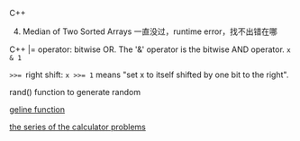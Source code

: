 C++

4.	Median of Two Sorted Arrays    一直没过，runtime error，找不出错在哪

C++ |= operator: bitwise OR.
The '&' operator is the bitwise AND operator. ```x & 1```


```>>= ```right shift: ```x >>= 1``` means "set x to itself shifted by one bit to the right".

rand() function to generate random 

[geline function](https://www.geeksforgeeks.org/getline-string-c/)

[the series of the calculator problems](https://leetcode.com/problems/basic-calculator-iii/discuss/113592/Development-of-a-generic-solution-for-the-series-of-the-calculator-problems)
